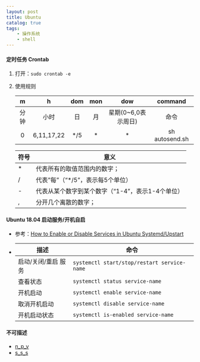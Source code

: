 ```yaml
---
layout: post
title: Ubuntu
catalog: true
tags:
    - 操作系统
    - shell
---
```


#### 定时任务 Crontab

1. 打开：`sudo crontab -e`

2. 使用规则

    |  m   |     h      | dom  | mon  |         dow         |    command     |
    | :--: | :--------: | :--: | :--: | :-----------------: | :------------: |
    | 分钟 |    小时    |  日  |  月  | 星期(0~6,0表示周日) |      命令      |
    |  0   | 6,11,17,22 | */5  |  *   |          *          | sh autosend.sh |

    | 符号 | 意义                                             |
    | ---- | ------------------------------------------------ |
    | *    | 代表所有的取值范围内的数字；                     |
    | /    | 代表”每”（“*/5”，表示每5个单位）                 |
    | -    | 代表从某个数字到某个数字（“1-4”，表示1-4个单位） |
    | ,    | 分开几个离散的数字；                             |

#### Ubuntu 18.04 启动服务/开机自启

* 参考：[How to Enable or Disable Services in Ubuntu Systemd/Upstart](https://linoxide.com/linux-how-to/enable-disable-services-ubuntu-systemd-upstart/)

* 
    | 描述     | 命令                           |
    | -------- | ------------------------------ |
    | 启动/关闭/重启 服务 | `systemctl start/stop/restart service-name` |
    |查看状态|`systemctl status service-name`|
    |开机启动| `systemctl enable service-name`             |
    |取消开机启动| `systemctl disable service-name`            |
    |开机启动状态|`systemctl is-enabled service-name`|

#### 不可描述

* [n_p_v](https://github.com/hwdsl2/setup-ipsec-vpn)
* [s_s_s](https://github.com/shadowsocks/shadowsocks-libev)


